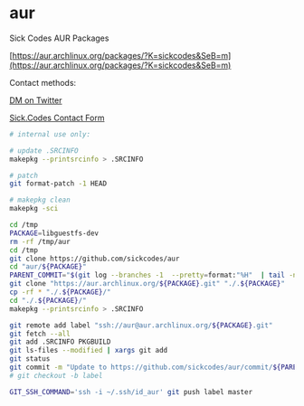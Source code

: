 # aur
Sick Codes AUR Packages

[https://aur.archlinux.org/packages/?K=sickcodes&SeB=m](https://aur.archlinux.org/packages/?K=sickcodes&SeB=m)

Contact methods:

[DM on Twitter](https://twitter.com/sickcodes)

[Sick.Codes Contact Form](https://sick.codes)

```bash
# internal use only:

# update .SRCINFO
makepkg --printsrcinfo > .SRCINFO

# patch
git format-patch -1 HEAD

# makepkg clean
makepkg -sci
```


```bash
cd /tmp
PACKAGE=libguestfs-dev
rm -rf /tmp/aur
cd /tmp
git clone https://github.com/sickcodes/aur
cd "aur/${PACKAGE}"
PARENT_COMMIT="$(git log --branches -1  --pretty=format:"%H"  | tail -n1)"
git clone "https://aur.archlinux.org/${PACKAGE}.git" "./.${PACKAGE}"
cp -rf * "./.${PACKAGE}/"
cd "./.${PACKAGE}/"
makepkg --printsrcinfo > .SRCINFO

git remote add label "ssh://aur@aur.archlinux.org/${PACKAGE}.git"
git fetch --all
git add .SRCINFO PKGBUILD
git ls-files --modified | xargs git add
git status
git commit -m "Update to https://github.com/sickcodes/aur/commit/${PARENT_COMMIT}"
# git checkout -b label

GIT_SSH_COMMAND='ssh -i ~/.ssh/id_aur' git push label master
```


